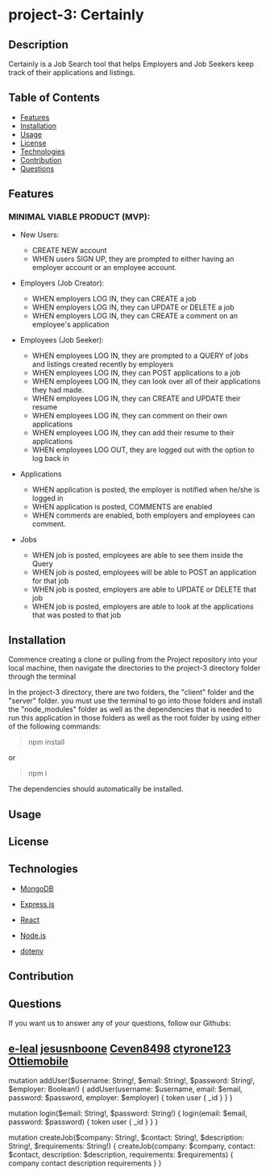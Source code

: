 # project-3: Certainly

## Description
Certainly is a Job Search tool that helps Employers and Job Seekers keep track of their applications and listings.


## Table of Contents

  * [Features](#features)
  * [Installation](#installation)
  * [Usage](#usage)
  * [License](#license)
  * [Technologies](#technologies)
  * [Contribution](#contribution)
  * [Questions](#questions) 

## Features

### MINIMAL VIABLE PRODUCT (MVP):

* New Users:
  * CREATE NEW account
  * WHEN users SIGN UP, they are prompted to either having an employer account or an employee account.

* Employers (Job Creator):
  * WHEN employers LOG IN, they can CREATE a job
  * WHEN employers LOG IN, they can UPDATE or DELETE a job
  * WHEN employers LOG IN, they can CREATE a comment on an employee's application


* Employees (Job Seeker):
  * WHEN employees LOG IN, they are prompted to a QUERY of jobs and listings created recently by employers
  * WHEN employees LOG IN, they can POST applications to a job
  * WHEN employees LOG IN, they can look over all of their applications they had made.
  * WHEN employees LOG IN, they can CREATE and UPDATE their resume
  * WHEN employees LOG IN, they can comment on their own applications
  * WHEN employees LOG IN, they can add their resume to their applications
  * WHEN employees LOG OUT, they are logged out with the option to log back in

* Applications
  * WHEN application is posted, the employer is notified when he/she is logged in
  * WHEN application is posted, COMMENTS are enabled
  * WHEN comments are enabled, both employers and employees can comment.

* Jobs
  * WHEN job is posted, employees are able to see them inside the Query
  * WHEN job is posted, employees will be able to POST an application for that job
  * WHEN job is posted, employers are able to UPDATE or DELETE that job
  * WHEN job is posted, employers are able to look at the applications that was posted to that job
  


## Installation

Commence creating a clone or pulling from the Project repository into your local machine, then navigate the directories to the project-3 directory folder through the terminal

In the project-3 directory, there are two folders, the "client" folder and the "server" folder. you must use the terminal to go into those folders and install the "node_modules" folder as well as the dependencies that is needed to run this application in those folders as well as the root folder by using either of the following commands: 

> npm install

or 

> npm i

The dependencies should automatically be installed.
## Usage




## License


## Technologies

* [MongoDB](https://www.npmjs.com/package/mongodb)

* [Express.js](https://www.npmjs.com/package/express)

* [React](https://www.npmjs.com/package/react)

* [Node.js](https://www.npmjs.com/package/node)

* [dotenv](https://www.npmjs.com/package/dotenv)

## Contribution


## Questions

If you want us to answer any of your questions, follow our Githubs:

[e-leal](https://github.com/e-leal)
[jesusnboone](https://github.com/jesusnboone)
[Ceven8498](https://github.com/Ceven8498)
[ctyrone123](https://github.com/ctyrone123)
[Ottiemobile](https://github.com/Ottiemobile)
-----------------------------------------------------------------------------------------------------

mutation addUser($username: String!, $email: String!, $password: String!, $employer: Boolean!) {
  addUser(username: $username, email: $email, password: $password, employer: $employer) {
    token
    user {
      _id
    }
  }
}

mutation login($email: String!, $password: String!) {
  login(email: $email, password: $password) {
    token
    user {
      _id
    }
  }
}

mutation createJob($company: String!, $contact: String!, $description: String!, $requirements: String!) {
  createJob(company: $company, contact: $contact, description: $description, requirements: $requirements) {
    	company
    	contact
    	description
    	requirements
    }
}
